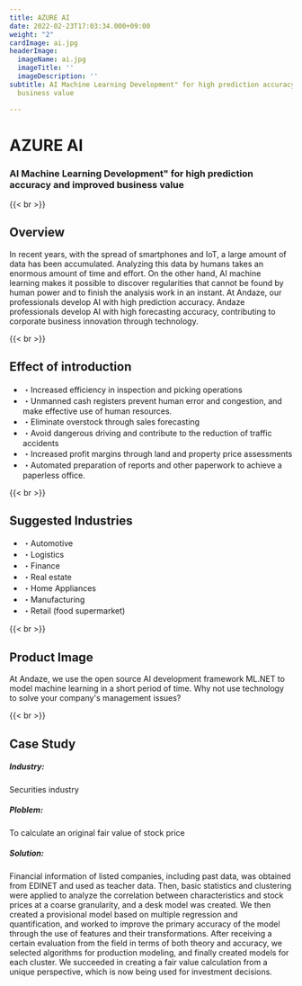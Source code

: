 ```yaml
---
title: AZURE AI
date: 2022-02-23T17:03:34.000+09:00
weight: "2"
cardImage: ai.jpg
headerImage:
  imageName: ai.jpg
  imageTitle: ''
  imageDescription: ''
subtitle: AI Machine Learning Development" for high prediction accuracy and improved
  business value

---
```

# AZURE AI

### AI Machine Learning Development" for high prediction accuracy and improved business value

{{< br >}}

## Overview

In recent years, with the spread of smartphones and IoT, a large amount of data has been accumulated. Analyzing this data by humans takes an enormous amount of time and effort. On the other hand, AI machine learning makes it possible to discover regularities that cannot be found by human power and to finish the analysis work in an instant. At Andaze, our professionals develop AI with high prediction accuracy. Andaze professionals develop AI with high forecasting accuracy, contributing to corporate business innovation through technology.

{{< br >}}

## Effect of introduction

* ・Increased efficiency in inspection and picking operations
* ・Unmanned cash registers prevent human error and congestion, and make effective use of human resources.
* ・Eliminate overstock through sales forecasting
* ・Avoid dangerous driving and contribute to the reduction of traffic accidents
* ・Increased profit margins through land and property price assessments
* ・Automated preparation of reports and other paperwork to achieve a paperless office.

{{< br >}}

## Suggested Industries

* ・Automotive
* ・Logistics
* ・Finance
* ・Real estate
* ・Home Appliances
* ・Manufacturing
* ・Retail (food supermarket)

{{< br >}}

## Product Image

At Andaze, we use the open source AI development framework ML.NET to model machine learning in a short period of time. Why not use technology to solve your company's management issues?

{{< br >}}

## Case Study

##### **Industry**:

Securities industry

##### **Ploblem**:

To calculate an original fair value of stock price

##### **Solution**:

Financial information of listed companies, including past data, was obtained from EDINET and used as teacher data. Then, basic statistics and clustering were applied to analyze the correlation between characteristics and stock prices at a coarse granularity, and a desk model was created. We then created a provisional model based on multiple regression and quantification, and worked to improve the primary accuracy of the model through the use of features and their transformations. After receiving a certain evaluation from the field in terms of both theory and accuracy, we selected algorithms for production modeling, and finally created models for each cluster. We succeeded in creating a fair value calculation from a unique perspective, which is now being used for investment decisions.